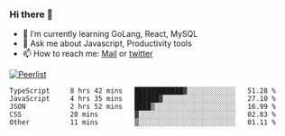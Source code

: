 ### Hi there 👋

- 🌱 I’m currently learning GoLang, React, MySQL
- 💬 Ask me about Javascript, Productivity tools 
- 📫 How to reach me: [Mail](mailto:kvaishak47@gmail.com) or [twitter](https://twitter.com/kvaish4k)

[![Peerlist](https://peerlist-readme-badge.herokuapp.com/api/kvaishak)](https://peerlist.io/kvaishak)

<!--START_SECTION:waka-->

```text
TypeScript     8 hrs 42 mins   ████████████▓░░░░░░░░░░░░   51.28 %
JavaScript     4 hrs 35 mins   ██████▓░░░░░░░░░░░░░░░░░░   27.10 %
JSON           2 hrs 52 mins   ████▒░░░░░░░░░░░░░░░░░░░░   16.99 %
CSS            28 mins         ▓░░░░░░░░░░░░░░░░░░░░░░░░   02.83 %
Other          11 mins         ▒░░░░░░░░░░░░░░░░░░░░░░░░   01.11 %
```

<!--END_SECTION:waka-->
